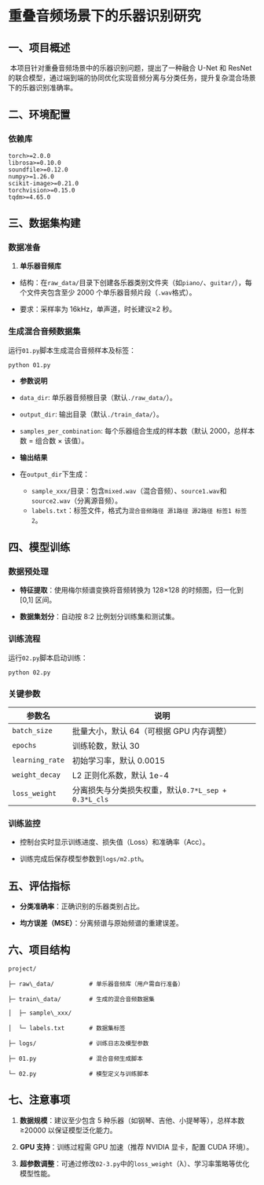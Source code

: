 # 重叠音频场景下的乐器识别研究



## 一、项目概述

​	本项目针对重叠音频场景中的乐器识别问题，提出了一种融合 U-Net 和 ResNet 的联合模型，通过端到端的协同优化实现音频分离与分类任务，提升复杂混合场景下的乐器识别准确率。





## 二、环境配置

### 依赖库

```
torch>=2.0.0        
librosa>=0.10.0  
soundfile>=0.12.0 
numpy>=1.26.0  
scikit-image>=0.21.0 
torchvision>=0.15.0  
tqdm>=4.65.0 
```



## 三、数据集构建

### 数据准备

1.  **单乐器音频库**

*   结构：在`raw_data/`目录下创建各乐器类别文件夹（如`piano/`、`guitar/`），每个文件夹包含至少 2000 个单乐器音频片段（`.wav`格式）。


*   要求：采样率为 16kHz，单声道，时长建议≥2 秒。


### 生成混合音频数据集

运行`01.py`脚本生成混合音频样本及标签：


```
python 01.py
```

*   **参数说明**
*    `data_dir`: 单乐器音频根目录（默认`./raw_data/`）。
*    `output_dir`: 输出目录（默认`./train_data/`）。
*    `samples_per_combination`: 每个乐器组合生成的样本数（默认 2000，总样本数 = 组合数 × 该值）。




*   **输出结果**
*   在`output_dir`下生成：

    *   `sample_xxx/`目录：包含`mixed.wav`（混合音频）、`source1.wav`和`source2.wav`（分离源音频）。
    *   `labels.txt`：标签文件，格式为`混合音频路径 源1路径 源2路径 标签1 标签2`。





## 四、模型训练

### 数据预处理

*   **特征提取**：使用梅尔频谱变换将音频转换为 128×128 的时频图，归一化到 \[0,1] 区间。


*   **数据集划分**：自动按 8:2 比例划分训练集和测试集。




### 训练流程

运行`02.py`脚本启动训练：


```
python 02.py
```



### 关键参数

| 参数名          | 说明&#xA;                                           |
| --------------- | --------------------------------------------------- |
| `batch_size`    | 批量大小，默认 64（可根据 GPU 内存调整）            |
| `epochs`        | 训练轮数，默认 30                                   |
| `learning_rate` | 初始学习率，默认 0.0015                             |
| `weight_decay`  | L2 正则化系数，默认 1e-4                            |
| `loss_weight`   | 分离损失与分类损失权重，默认`0.7*L_sep + 0.3*L_cls` |



### 训练监控

*   控制台实时显示训练进度、损失值（Loss）和准确率（Acc）。


*   训练完成后保存模型参数到`logs/m2.pth`。





## 五、评估指标



*   **分类准确率**：正确识别的乐器类别占比。


*   **均方误差（MSE）**：分离频谱与原始频谱的重建误差。





## 六、项目结构



```
project/

├─ raw\_data/          # 单乐器音频库（用户需自行准备）

├─ train\_data/        # 生成的混合音频数据集

│  ├─ sample\_xxx/

│  └─ labels.txt       # 数据集标签

├─ logs/               # 训练日志及模型参数

├─ 01.py               # 混合音频生成脚本
 
└─ 02.py               # 模型定义与训练脚本
```





## 七、注意事项



1.  **数据规模**：建议至少包含 5 种乐器（如钢琴、吉他、小提琴等），总样本数≥20000 以保证模型泛化能力。


2.  **GPU 支持**：训练过程需 GPU 加速（推荐 NVIDIA 显卡，配置 CUDA 环境）。


3.  **超参数调整**：可通过修改`02-3.py`中的`loss_weight`（λ）、学习率策略等优化模型性能。
